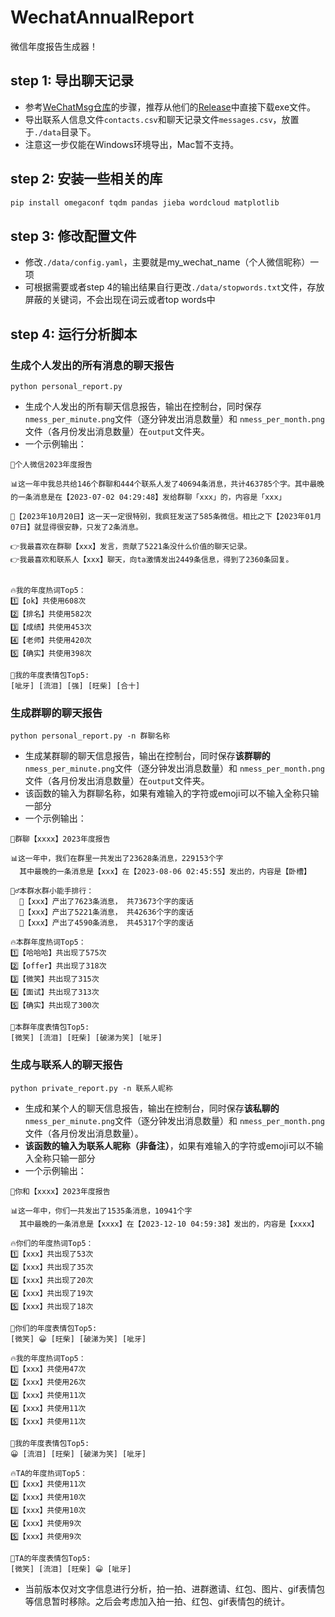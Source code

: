 # WechatAnnualReport
微信年度报告生成器！

## step 1: 导出聊天记录
- 参考[WeChatMsg仓库](https://github.com/LC044/WeChatMsg)的步骤，推荐从他们的[Release](https://github.com/LC044/WeChatMsg/releases)中直接下载exe文件。
- 导出联系人信息文件`contacts.csv`和聊天记录文件`messages.csv`，放置于`./data`目录下。
- 注意这一步仅能在Windows环境导出，Mac暂不支持。

## step 2: 安装一些相关的库
```bash
pip install omegaconf tqdm pandas jieba wordcloud matplotlib
```

## step 3: 修改配置文件
- 修改`./data/config.yaml`，主要就是my_wechat_name（个人微信昵称）一项
- 可根据需要或者step 4的输出结果自行更改`./data/stopwords.txt`文件，存放屏蔽的关键词，不会出现在词云或者top words中


## step 4: 运行分析脚本
### 生成个人发出的所有消息的聊天报告
```
python personal_report.py
```
- 生成个人发出的所有聊天信息报告，输出在控制台，同时保存`nmess_per_minute.png`文件（逐分钟发出消息数量）和 `nmess_per_month.png`文件（各月份发出消息数量）在`output`文件夹。
- 一个示例输出：

```
👏个人微信2023年度报告

📊这一年中我总共给146个群聊和444个联系人发了40694条消息，共计463785个字。其中最晚的一条消息是在【2023-07-02 04:29:48】发给群聊「xxx」的，内容是「xxx」

📅【2023年10月20日】这一天一定很特别，我疯狂发送了585条微信。相比之下【2023年01月07日】就显得很安静，只发了2条消息。

👉我最喜欢在群聊【xxx】发言，贡献了5221条没什么价值的聊天记录。
👉我最喜欢和联系人【xxx】聊天，向ta激情发出2449条信息，得到了2360条回复。


🔥我的年度热词Top5：
1️⃣【ok】共使用608次
2️⃣【排名】共使用582次
3️⃣【成绩】共使用453次
4️⃣【老师】共使用420次
5️⃣【确实】共使用398次

🤚我的年度表情包Top5:
[呲牙] [流泪] [强] [旺柴] [合十]
```

### 生成群聊的聊天报告
```
python personal_report.py -n 群聊名称
```
- 生成某群聊的聊天信息报告，输出在控制台，同时保存**该群聊的**`nmess_per_minute.png`文件（逐分钟发出消息数量）和 `nmess_per_month.png`文件（各月份发出消息数量）在`output`文件夹。
- 该函数的输入为群聊名称，如果有难输入的字符或emoji可以不输入全称只输一部分
- 一个示例输出：

```
👏群聊【xxxx】2023年度报告

📊这一年中，我们在群里一共发出了23628条消息，229153个字
  其中最晚的一条消息是【xxx】在【2023-08-06 02:45:55】发出的，内容是【卧槽】

🙋‍♂️本群水群小能手排行：
  🥇【xxx】产出了7623条消息， 共73673个字的废话
  🥈【xxx】产出了5221条消息， 共42636个字的废话
  🥉【xxx】产出了4590条消息， 共45317个字的废话

🔥本群年度热词Top5：
1️⃣【哈哈哈】共出现了575次
2️⃣【offer】共出现了318次
3️⃣【微笑】共出现了315次
4️⃣【面试】共出现了313次
5️⃣【确实】共出现了300次

🤚本群年度表情包Top5:
[微笑] [流泪] [旺柴] [破涕为笑] [呲牙]
```

### 生成与联系人的聊天报告
```
python private_report.py -n 联系人昵称
```
- 生成和某个人的聊天信息报告，输出在控制台，同时保存**该私聊的**`nmess_per_minute.png`文件（逐分钟发出消息数量）和 `nmess_per_month.png`文件（各月份发出消息数量）。
- **该函数的输入为联系人昵称（非备注）**，如果有难输入的字符或emoji可以不输入全称只输一部分
- 一个示例输出：
```
👏你和【xxxx】2023年度报告

📊这一年中，你们一共发出了1535条消息，10941个字
  其中最晚的一条消息是【xxxx】在【2023-12-10 04:59:38】发出的，内容是【xxxx】

🔥你们的年度热词Top5：
1️⃣【xxx】共出现了53次
2️⃣【xxx】共出现了35次
3️⃣【xxx】共出现了20次
4️⃣【xxx】共出现了19次
5️⃣【xxx】共出现了18次

🤚你们的年度表情包Top5:
[微笑] 😀 [旺柴] [破涕为笑] [呲牙]

🔥我的年度热词Top5：
1️⃣【xxx】共使用47次
2️⃣【xxx】共使用26次
3️⃣【xxx】共使用11次
4️⃣【xxx】共使用11次
5️⃣【xxx】共使用11次

🤚我的年度表情包Top5:
😀 [流泪] [旺柴] [破涕为笑] [呲牙]

🔥TA的年度热词Top5：
1️⃣【xxx】共使用11次
2️⃣【xxx】共使用10次
3️⃣【xxx】共使用10次
4️⃣【xxx】共使用9次
5️⃣【xxx】共使用9次

🤚TA的年度表情包Top5:
[微笑] [流泪] [旺柴] 😀 [呲牙]
```

- 当前版本仅对文字信息进行分析，拍一拍、进群邀请、红包、图片、gif表情包等信息暂时移除。之后会考虑加入拍一拍、红包、gif表情包的统计。
